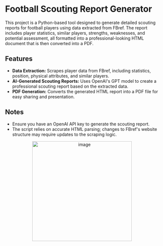 # Football Scouting Report Generator

This project is a Python-based tool designed to generate detailed scouting reports for football players using data extracted from FBref. The report includes player statistics, similar players, strengths, weaknesses, and potential assessment, all formatted into a professional-looking HTML document that is then converted into a PDF.

## Features

- **Data Extraction:** Scrapes player data from FBref, including statistics, position, physical attributes, and similar players.
- **AI-Generated Scouting Reports:** Uses OpenAI's GPT model to create a professional scouting report based on the extracted data.
- **PDF Generation:** Converts the generated HTML report into a PDF file for easy sharing and presentation.

## Notes

- Ensure you have an OpenAI API key to generate the scouting report.
- The script relies on accurate HTML parsing; changes to FBref's website structure may require updates to the scraping logic.

  

<p align="center">
  <img src="https://github.com/user-attachments/assets/086b8dc0-d382-4c4b-9b72-958abe93f528" alt="image" width="326">
</p>

